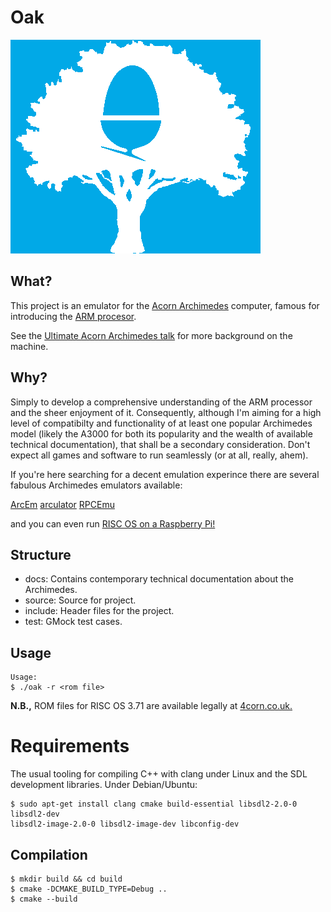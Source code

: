 # Oak

![Oak logo](./docs/oak_logo.png)

## What?

This project is an emulator for the [Acorn Archimedes](https://en.wikipedia.org/wiki/Acorn_Archimedes)
computer, famous for introducing the [ARM procesor](https://en.wikipedia.org/wiki/ARM_Architecture).

See the [Ultimate Acorn Archimedes talk](https://youtube.com/watch?v=Hf67JYkUCHQ) for more background on the machine.

## Why?

Simply to develop a comprehensive understanding of the ARM processor and the sheer
enjoyment of it. Consequently, although I'm aiming for a high level of compatibilty and
functionality of at least one popular Archimedes model (likely the A3000 for both
its popularity and the wealth of available technical documentation), that shall
be a secondary consideration. Don't expect all games and software to run seamlessly
(or at all, really, ahem).

If you're here searching for a decent emulation experince there are several
fabulous Archimedes emulators available:

[ArcEm](http://arcem.sourceforge.net)
[arculator](http://b-em.bbcmicro.com/arculator)
[RPCEmu](https://www.marutan.net/rpcemuspoon)

and you can even run [RISC OS on a Raspberry Pi!](https://www.riscosopen.org/content/downloads/raspberry-pi)

## Structure

* docs: Contains contemporary technical documentation about the Archimedes.
* source: Source for project.
* include: Header files for the project.
* test: GMock test cases.

## Usage

```
Usage:
$ ./oak -r <rom file>
```

**N.B.,** ROM files for RISC OS 3.71 are available legally at [4corn.co.uk.](https://www.4corn.co.uk/articles/rpcemu371win/)

# Requirements

The usual tooling for compiling C++ with clang under Linux and the SDL development libraries. Under Debian/Ubuntu:

```
$ sudo apt-get install clang cmake build-essential libsdl2-2.0-0 libsdl2-dev
libsdl2-image-2.0-0 libsdl2-image-dev libconfig-dev
```

## Compilation

```
$ mkdir build && cd build
$ cmake -DCMAKE_BUILD_TYPE=Debug ..
$ cmake --build
```

